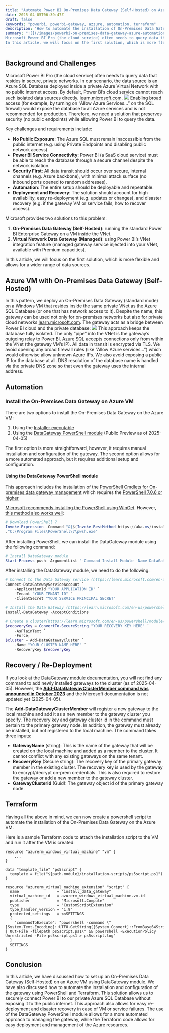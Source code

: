 ```yaml
---
title: "Automate Power BI On-Premises Data Gateway (Self-Hosted) on Azure VM"
date: 2025-04-05T06:39:47Z
draft: false
keywords: "powerbi, powerbi-gateway, azzure, automation, terraform"
description: "How to automate the installation of On-Premises Data Gateway on Azure VM"
summary: "![](/images/powerbi-on-premises-data-gateway-azure-automation/gateway-connectivity.png)
Microsoft Power BI Pro (the cloud service) often needs to query data that resides in secure, private networks. In our scenario, the data source is an Azure SQL Database deployed inside a private Azure Virtual Network with no public internet access. By default, Power BI’s cloud service cannot reach such isolated data sources directly​.
In this article, we will focus on the first solution, which is more flexible and allows for a wider range of data sources."
---
```


## Background and Challenges

Microsoft Power BI Pro (the cloud service) often needs to query data that resides in secure, private networks. In our scenario, the data source is an Azure SQL Database deployed inside a private Azure Virtual Network with no public internet access. By default, Power BI’s cloud service cannot reach such isolated data sources directly​. [learn.microsoft.com](https://learn.microsoft.com/en-us/power-bi/guidance/powerbi-implementation-planning-data-gateways). 
![](/images/powerbi-on-premises-data-gateway-azure-automation/no-connectivity-1.png)
Enabling broad access (for example, by turning on “Allow Azure Services…” on the SQL firewall) would expose the database to all Azure services and is not recommended for production​. Therefore, we need a solution that preserves security (no public endpoints) while allowing Power BI to query the data.

Key challenges and requirements include:
- **No Public Exposure**: The Azure SQL must remain inaccessible from the public internet (e.g. using Private Endpoints and disabling public network access)​
- **Power BI Service Connectivity**: Power BI (a SaaS cloud service) must be able to reach the database through a secure channel despite the network isolation.
- **Security First**: All data transit should occur over secure, internal channels (e.g. Azure backbone)​, with minimal attack surface (no inbound ports opened to random addresses).
- **Automation**: The entire setup should be deployable and repeatable.
- **Deployment and Recovery**: The solution should account for high availability, easy re-deployment (e.g. updates or changes), and disaster recovery (e.g. if the gateway VM or service fails, how to recover access).

Microsoft provides two solutions to this problem:
1. **On-Premises Data Gateway (Self-Hosted)**: running the standard Power BI Enterprise Gateway on a VM inside the VNet.
2. **Virtual Network Data Gateway (Managed)**: using Power BI’s VNet integration feature (managed gateway service injected into your VNet, available with Premium capacities).

In this article, we will focus on the first solution, which is more flexible and allows for a wider range of data sources.

## Azure VM with On-Premises Data Gateway (Self-Hosted)

In this pattern, we deploy an On-Premises Data Gateway (standard mode) on a Windows VM that resides inside the same private VNet as the Azure SQL Database (or one that has network access to it). Despite the name, this gateway can be used not only for on-premises networks but also for private cloud networks​ [learn.microsoft.com](https://learn.microsoft.com/en-us/power-bi/guidance/powerbi-implementation-planning-data-gateways). The gateway acts as a bridge between Power BI cloud and the private database:
![](/images/powerbi-on-premises-data-gateway-azure-automation/gateway-connectivity.png)
This approach keeps the database fully isolated. The only “pipe” into the VNet is the gateway’s outgoing relay to Power BI. Azure SQL accepts connections only from within the VNet (the gateway VM’s IP). All data in transit is encrypted via TLS. We avoid opening any broad firewall rules (like “Allow Azure services…”) which would otherwise allow unknown Azure IPs​. We also avoid exposing a public IP for the database at all. DNS resolution of the database name is handled via the private DNS zone so that even the gateway uses the internal address.

## Automation

### Install the On-Premises Data Gateway on Azure VM

There are two options to install the On-Premises Data Gateway on the Azure VM:
1. Using the [Installer executable](https://learn.microsoft.com/en-us/data-integration/gateway/service-gateway-monthly-updates)
2. Using the [DataGateway PowerShell module](https://learn.microsoft.com/en-us/powershell/module/datagateway/?view=datagateway-ps) (Public Preview as of 2025-04-05)

The first option is more straightforward, however, it requires manual installation and configuration of the gateway. The second option allows for a more automated approach, but it requires additional setup and configuration.

#### Using the DataGateway PowerShell module

This approach includes the installation of the [PowerShell Cmdlets for On-premises data gateway management](https://learn.microsoft.com/en-us/powershell/gateway/overview?view=datagateway-ps) which requires the [PowerShell 7.0.6 or higher](https://learn.microsoft.com/en-us/powershell/scripting/install/installing-powershell-on-windows?view=powershell-7.5&viewFallbackFrom=powershell-7&WT.mc_id=THOMASMAURER-blog-thmaure)

[Microsoft recommends installing the PowerShell using WinGet](https://learn.microsoft.com/en-us/powershell/scripting/install/installing-powershell-on-windows?view=powershell-7.5&WT.mc_id=THOMASMAURER-blog-thmaure#install-powershell-using-winget-recommended). However, [this method also works well](https://github.com/PowerShell/PowerShell/blob/master/tools/install-powershell.ps1-README.md):

``` powershell
# Download PowerShell 7
Invoke-Expression -Command "&{$(Invoke-RestMethod https://aka.ms/install-powershell.ps1)} -UseMSI -Quiet"
."C:\Program Files\PowerShell\7\pwsh.exe"
```

After installing PowerShell, we can install the DataGateway module using the following command:

``` powershell
# Install DataGateway module
Start-Process pwsh -ArgumentList "-Command Install-Module -Name DataGateway -Force" -Wait
```

After installing the DataGateway module, we need to do the following:

``` powershell
# Connect to the Data Gateway service (https://learn.microsoft.com/en-us/powershell/module/datagateway.profile/connect-datagatewayserviceaccount?view=datagateway-ps)
Connect-DataGatewayServiceAccount `
    -ApplicationId "YOUR APPLICATION ID" `
    -Tenant "YOUR TENANT ID" `
    -ClientSecret "YOUR SERVICE PRINCIPAL SECRET"

# Install the Data Gateway (https://learn.microsoft.com/en-us/powershell/module/datagateway/install-datagateway?view=datagateway-ps)
Install-DataGateway -AcceptConditions

# Create a cluster(https://learn.microsoft.com/en-us/powershell/module/datagateway/add-datagatewaycluster?view=datagateway-ps)
$recoveryKey = ConvertTo-SecureString "YOUR RECOVERY KEY HERE" `
    -AsPlainText `
    -Force;
$cluster = Add-DataGatewayCluster `
    -Name "YOUR CLUSTER NAME HERE" `
    -RecoveryKey $recoveryKey
```

## Recovery / Re-Deployment

If you look at the [DataGateway module documentation](https://learn.microsoft.com/en-us/powershell/module/datagateway/?view=datagateway-ps), you will not find any command to add newly installed gateways to the cluster (as of 2025-04-05). However, the **[Add-DataGatewayClusterMember command was announced in October 2023](https://powerbi.microsoft.com/en-in/blog/on-premises-data-gateway-october-2023-release/)** and the Microsoft documentation is not updated yet (2025-04-05).

The **Add-DataGatewayClusterMember** will register a new gateway to the local machine and add it as a new member to the gateway cluster you specify. The recovery key and gateway cluster id in the command must pertain to the primary gateway node. In addition, the gateway must already be installed, but not registered to the local machine. The command takes three inputs:
- **GatewayName** (string): This is the name of the gateway that will be created on the local machine and added as a member to the cluster. It cannot conflict with any existing gateways on the same tenant.
- **RecoveryKey** (Secure string): The recovery key of the primary gateway member in the existing cluster. The recovery key is used by the gateway to encrypt/decrypt on-prem credentials. This is also required to restore the gateway or add a new member to the gateway cluster.
- **GatewayClusterId** (Guid): The gateway object id of the primary gateway node.

## Terraform

Having all the above in mind, we can now create a powershell script to automate the installation of the On-Premises Data Gateway on the Azure VM.

Here is a sample Terraform code to attach the installation script to the VM and run it after the VM is created:

``` hcl
resource "azurerm_windows_virtual_machine" "vm" {
    ...
}

data "template_file" "ps5script" {
  template = file("${path.module}/installation-scripts/ps5script.ps1")
}

resource "azurerm_virtual_machine_extension" "script" {
  name                 = "install_data_gateway"
  virtual_machine_id   = azurerm_windows_virtual_machine.vm.id
  publisher            = "Microsoft.Compute"
  type                 = "CustomScriptExtension"
  type_handler_version = "1.9"
  protected_settings   = <<SETTINGS
  {
    "commandToExecute": "powershell -command \"[System.Text.Encoding]::UTF8.GetString([System.Convert]::FromBase64String('${base64encode(data.template_file.ps5script.rendered)}')) | Out-File -filepath ps5script.ps1\" && powershell -ExecutionPolicy Unrestricted -File ps5script.ps1 > ps5script.log"
  }
  SETTINGS
}
```

## Conclusion
In this article, we have discussed how to set up an On-Premises Data Gateway (Self-Hosted) on an Azure VM using DataGateway module. We have also discussed how to automate the installation and configuration of the gateway using PowerShell and Terraform. This solution allows us to securely connect Power BI to our private Azure SQL Database without exposing it to the public internet.
This approach also allows for easy re-deployment and disaster recovery in case of VM or service failures. The use of the DataGateway PowerShell module allows for a more automated approach to managing the gateway, while the Terraform code allows for easy deployment and management of the Azure resources.